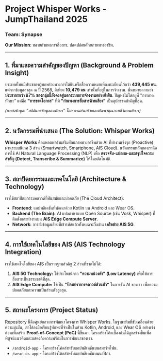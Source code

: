 # Project Whisper Works - JumpThailand 2025
### Team: Synapse

**Our Mission:** ทลายกำแพงการสื่อสาร. ปลดปล่อยศักยภาพทางอาชีพ.

---

## 1. ที่มาและความสำคัญของปัญหา (Background & Problem Insight)

ประเทศไทยมีประชากรผู้บกพร่องทางการได้ยินหรือสื่อความหมายที่ลงทะเบียนไว้กว่า **439,445 คน**. แต่จากข้อมูลล่าสุด ณ ปี 2568, มีเพียง **10,479 คน** เท่านั้นที่อยู่ในการจ้างงาน. นั่นหมายความว่า **ประชากรกว่า 97% ของกลุ่มนี้ยังคงอยู่นอกระบบการจ้างงานอย่างยั่งยืน**. ปัญหาไม่ได้อยู่ที่ "การขาดทักษะ" แต่คือ **"การขาดโอกาส"** ที่มี **"กำแพงการสื่อสารด้วยเสียง"** เป็นอุปสรรคสำคัญที่สุด.

*(แหล่งข้อมูล: "สถิติและข้อมูลคนพิการ" โดย กรมส่งเสริมและพัฒนาคุณภาพชีวิตคนพิการ)*

---

## 2. นวัตกรรมที่นำเสนอ (The Solution: Whisper Works)

**Whisper Works** คือแพลตฟอร์มเสริมศักยภาพทางอาชีพด้วย AI ที่ทำงานเชิงรุก (Proactive) ผ่านระบบนิเวศ 3 ส่วน (Smartwatch, Smartphone, AIS Cloud). นวัตกรรมหลักของเราคือการใช้ AI Natural Language Processing (NLP) เพื่อ **ตรวจจับ-แปลผล-และสรุปใจความสำคัญ (Detect, Transcribe & Summarize)** ให้โดยอัตโนมัติ.

---

## 3. สถาปัตยกรรมและเทคโนโลยี (Architecture & Technology)

เราใช้สถาปัตยกรรมคลาวด์ที่ทันสมัยและปลอดภัย (The Cloud Architect):
* **Frontend:** แอปพลิเคชันที่พัฒนาด้วย Kotlin บน Android และ Wear OS.
* **Backend (The Brain):** AI แปลภาษาแบบ Open Source (เช่น Vosk, Whisper) ที่ติดตั้งและทำงานบน **AIS Edge Compute Server**.
* **Network:** การส่งข้อมูลเสียงที่เข้ารหัสแล้วทั้งหมดจะวิ่งผ่าน **เครือข่าย AIS 5G**.

---

## 4. การใช้เทคโนโลยีของ AIS (AIS Technology Integration)

เราใช้เทคโนโลยีของ AIS เป็นรากฐานสำคัญ 2 ส่วนที่ขาดไม่ได้:
1.  **AIS 5G Technology:** ใช้ประโยชน์จาก **"ความหน่วงต่ำ" (Low Latency)** เพื่อให้การสื่อสารเป็นธรรมชาติที่สุด.
2.  **AIS Edge Compute:** ใช้เป็น **"ป้อมปราการคลาวด์ส่วนตัว"** ในการรัน AI ของเรา เพื่อความปลอดภัยและความเป็นส่วนตัวสูงสุด.

---

## 5. สถานะโครงการ (Project Status)

Repository นี้คือศูนย์กลางการพัฒนาโครงการ Whisper Works. ในฐานะทีมที่ขับเคลื่อนด้วยความมุ่งมั่น, เราได้ลงมือเรียนรู้ทักษะที่จำเป็นในด้าน Kotlin, Android, และ Wear OS อย่างเร่งด่วนเพื่อสร้าง **Proof-of-Concept (PoC)** นี้ขึ้นมา. โครงสร้างโค้ดเบื้องต้นได้ถูกสร้างขึ้นเพื่อพิสูจน์แนวคิดและแสดงถึงความพร้อมในการพัฒนาของเรา.

* `/android-app` - โครงสร้างโค้ดสำหรับแอปพลิเคชันบนสมาร์ทโฟน.
* `/wear-os-app` - โครงสร้างโค้ดสำหรับแอปพลิเคชันบนนาฬิกา.
